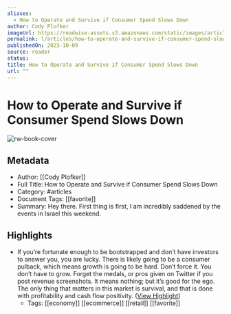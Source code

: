 ```yaml
---
aliases:
  - How to Operate and Survive if Consumer Spend Slows Down
author: Cody Plofker
imageUrl: https://readwise-assets.s3.amazonaws.com/static/images/article3.5c705a01b476.png
permalink: l/articles/how-to-operate-and-survive-if-consumer-spend-slows-down
publishedOn: 2023-10-09
source: reader
status: 
title: How to Operate and Survive if Consumer Spend Slows Down
url: ""
---
```

# How to Operate and Survive if Consumer Spend Slows Down

![rw-book-cover](https://readwise-assets.s3.amazonaws.com/static/images/article3.5c705a01b476.png)

## Metadata

- Author: [[Cody Plofker]]
- Full Title: How to Operate and Survive if Consumer Spend Slows Down
- Category: #articles
- Document Tags: [[favorite]]
- Summary: Hey there. First thing is first, I am incredibly saddened by the events in Israel this weekend.

## Highlights

- If you’re fortunate enough to be bootstrapped and don’t have investors to answer you, you are lucky. There is likely going to be a consumer pulback, which means growth is going to be hard. Don’t force it. You don’t have to grow. Forget the medals, or pros given on Twitter if you post revenue screenshots. It means nothing; but it’s good for the ego. The only thing that matters in this market is survival, and that is done with profitability and cash flow positivity. ([View Highlight](https://read.readwise.io/read/01hcbehd7jss3mk3vyeg758qe5))
    - Tags: [[economy]] [[ecommerce]] [[retail]] [[favorite]]
